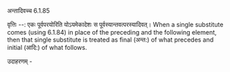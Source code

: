 

 अन्तादिवच्च 6.1.85 


वृत्तिः --: एकः पूर्वपरयोरिति योऽयमेकादेशः स पूर्वस्यान्तवत्परस्यादिवत्। When a single substitute comes (using 6.1.84) in place of the preceding and the following element, then that single substitute is treated as final (अन्त:) of what precedes and initial (आदि:) of what follows. 


उदाहरणम् - 


